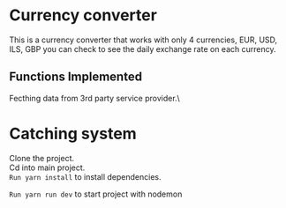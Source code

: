 # Currency converter
This is a currency converter that works with only 4 currencies, EUR, USD, ILS, GBP you can check to see the daily exchange rate on each currency.
## Functions Implemented
Fecthing data from 3rd party service provider.\
# **Catching system**
Clone the project.\
Cd into main project.\
`Run yarn install` to install dependencies.

`Run yarn run dev` to start project with nodemon





